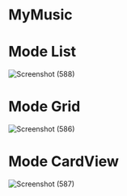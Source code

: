 # MyMusic
# Mode List
![Screenshot (588)](https://user-images.githubusercontent.com/101046849/222330795-7996012b-599b-40b5-973b-d294c9f69b47.png)
# Mode Grid
![Screenshot (586)](https://user-images.githubusercontent.com/101046849/222330831-daeeb685-3fbc-44af-881c-ab3d8cd3af22.png)
# Mode CardView
![Screenshot (587)](https://user-images.githubusercontent.com/101046849/222330860-0772bed2-4606-4b98-b0af-514722c8aeb3.png)
